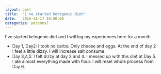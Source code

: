 ```yaml
---
layout: post
title:  "I've started ketogenic diet"
date:   2016-11-17 19:00:00
categories: personal
---
```


I've started ketogenic diet and I will log my experiences here for a month

- Day 1, Day2: I took no carbs. Only cheese and eggs. At the end of day 2 I feel a little dizzy. I will increase salt consume.
- Day 3,4,5: I felt dizzy at day 3 and 4. I messed up with this diet at Day 5. I ate almost everything made with flour. I will reset whole process from Day 6.
